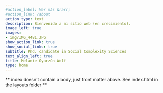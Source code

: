 ```yaml
---
#action_label: Ver más &rarr;
#action_link: /about
action_type: text
description: Bienvenido a mi sitio web (en crecimiento).
image_left: true
images:
- img/IMG_4481.JPG
show_action_link: true
show_social_links: true
subtitle: Phd. candidate in Social Complexity Sciences
text_align_left: true
title: Melanie Oyarzún Wolf
type: home
---
```


** index doesn't contain a body, just front matter above.
See index.html in the layouts folder **
